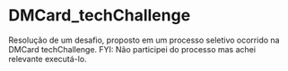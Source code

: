 # DMCard_techChallenge

Resolução de um desafio, proposto em um processo seletivo ocorrido na DMCard techChallenge. FYI: Não participei do processo mas achei relevante executá-lo.
